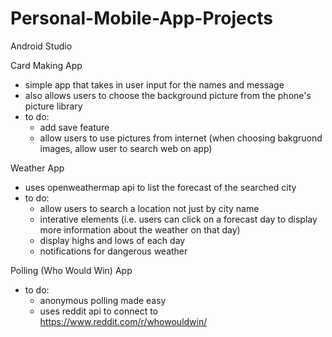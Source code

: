 # Personal-Mobile-App-Projects
Android Studio

Card Making App
- simple app that takes in user input for the names and message
- also allows users to choose the background picture from the phone's picture library
- to do:
  - add save feature
  - allow users to use pictures from internet (when choosing bakgruond images, allow user to search web on app)
  
Weather App
- uses openweathermap api to list the forecast of the searched city
- to do:
  - allow users to search a location not just by city name
  - interative elements (i.e. users can click on a forecast day to display more information about the weather on that day)
  - display highs and lows of each day
  - notifications for dangerous weather
  
Polling (Who Would Win) App
- to do:
  - anonymous polling made easy
  - uses reddit api to connect to https://www.reddit.com/r/whowouldwin/
